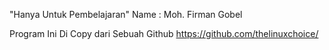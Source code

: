 "Hanya Untuk Pembelajaran"
Name : Moh. Firman Gobel

Program Ini Di Copy dari Sebuah Github https://github.com/thelinuxchoice/
